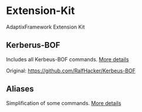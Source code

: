 # Extension-Kit
AdaptixFramework Extension Kit

## Kerberus-BOF

Includes all Kerbeus-BOF commands. [More details](https://github.com/Adaptix-Framework/Extension-Kit/blob/main/Kerbeus-BOF/README.md)

Original: https://github.com/RalfHacker/Kerbeus-BOF

## Aliases

Simplification of some commands. [More details](https://github.com/Adaptix-Framework/Extension-Kit/blob/main/Aliases/README.md)